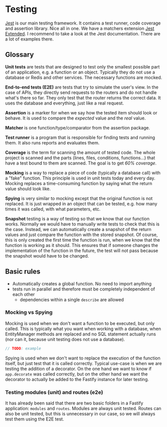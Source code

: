 # Testing

[Jest](https://jestjs.io/) is our main testing framework. It contains a test runner, code coverage and assertion library. Nice all in one. We have a matchers extension [Jest Extended](https://github.com/jest-community/jest-extended). I recommend to take a look at the Jest documentation. There are a lot of examples there.

## Glossary

**Unit tests** are tests that are designed to test only the smallest possible part of an application, e.g. a function or an object. Typically they do not use a database or Redis and other services. The necessary functions are mocked.

**End-to-end tests (E2E)** are tests that try to simulate the user's view. In the case of APIs, they directly send requests to the routers and do not handle what's there so far. They only test that the router returns the correct data. It uses the database and everything, just like a real request.

**Assertion** is a marker for when we say how the tested item should look or behave. It is used to compare the _expected_ value and the _real_ value.

**Matcher** is one function/type/comparator from the assertion package.

**Test runner** is a program that is responsible for finding tests and running them. It also runs reports and evaluates them.

**Coverage** is the term for scanning the amount of tested code. The whole project is scanned and the parts (lines, files, conditions, functions...) that have a test bound to them are scanned. The goal is to get _60% coverage_.

**Mocking** is a way to replace a piece of code (typically a database call) with a "fake" function. This principle is used in unit tests today and every day. Mocking replaces a time-consuming function by saying what the return value should look like.

**Spying** is very similar to mocking except that the original function is not replaced. It is just wrapped in an object that can be tested, e.g. how many times it was called, with what parameters, etc.

**Snapshot** testing is a way of testing so that we know that our function works. Normally we would have to manually write tests to check that this is the case. Instead, we can automatically create a snapshot of the return values and just compare the function with the stored snapshot. Of course, this is only created the first time the function is run, when we know that the function is working as it should. This ensures that if someone changes the implementation of the function in the future, the test will not pass because the snapshot would have to be changed.

## Basic rules

-  Automatically creates a global function. No need to import anything
-  tests run in parallel and therefore must be completely independent of each other
   -  dependencies within a single `describe` are allowed

### Mocking vs Spying

Mocking is used when we don't want a function to be executed, but only called. This is typically what you want when working with a database, when EntityManager methods are replaced and no SQL statement actually runs (nor can it, because unit testing does not use a database).

```ts
// TODO: example
```

Spying is used when we don't want to replace the execution of the function itself, but just test that it is called correctly. Typical use-case is when we are testing the addition of a decorator. On the one hand we want to know if `app.decorate` was called correctly, but on the other hand we want the decorator to actually be added to the Fastify instance for later testing.

### Testing modules (unit) and routes (e2e)

It has already been said that there are two basic folders in a Fastify application: `modules` and `routes`. Modules are always unit tested. Routes can also be unit tested, but this is unnecessary in our case, so we will always test them using the E2E test.
